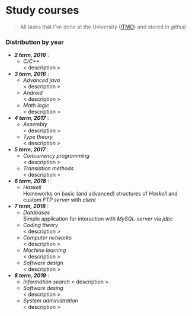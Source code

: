 # Study courses
> All tasks that I've done at the University ([ITMO](http://www.ifmo.ru/en/)) and stored in _github_

### Distribution by year

* **_2 term, 2016_** : 
  * _C/C++_  
    < description >
* **_3 term, 2016_** : 
  * _Advanced java_  
    < description >
  * _Android_  
    < description >
  * _Math logic_  
    < description >
* **_4 term, 2017_** : 
  * _Assembly_  
    < description >
  * _Type theory_  
    < description >
* **_5 term, 2017_** : 
  * _Concurrency programming_  
    < description >
  * _Translation methods_  
    < description >
* **_6 term, 2018_** : 
  * _Haskell_  
    Homeworks on basic (and advanced) structures of _Haskell_ and custom _FTP server_ with _client_
* **_7 term, 2018_** : 
  * _Databases_  
    Simple application for interaction with _MySQL-server_ via _jdbc_
  * _Coding theory_  
    < description >
  * _Computer networks_  
    < description >
  * _Machine learning_  
    < description >
  * _Software design_  
    < description >
* **_8 term, 2019_** :  
  * _Information search_
    < description >
  * _Software desing_  
    < description >
  * _System administration_  
    < description >
